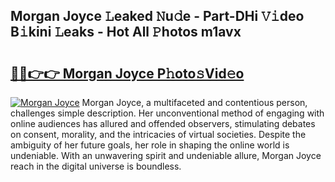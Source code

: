 ## Morgan Joyce 𝙻eaked 𝙽u𝚍e - Part-DHi 𝚅𝚒deo B𝚒kini 𝙻eaks - Hot All 𝙿hotos m1avx

# <h2><a href="http://ld5af07.urlbe.top/?page=Morgan+Joyce">🔗🔗👉👉 Morgan Joyce P𝚑oto𝚜Vid𝚎o</a></h2>

[![Morgan Joyce](https://i.imgur.com/eBuTRDB.gif)](http://ld5af07.urlbe.top/?page=Morgan+Joyce)
Morgan Joyce, a multifaceted and contentious person, challenges simple description. Her unconventional method of engaging with online audiences has allured and offended observers, stimulating debates on consent, morality, and the intricacies of virtual societies. Despite the ambiguity of her future goals, her role in shaping the online world is undeniable. With an unwavering spirit and undeniable allure, Morgan Joyce reach in the digital universe is boundless.
